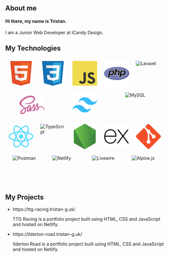 <h2>About me</h2>
<h4>Hi there, my name is Tristan.</h4>
<p>I am a Junior Web Developer at iCandy Design.</p>
<h2>My Technologies</h2>
<p style="text-align: center">
<div style="display: flex; flex-wrap: wrap; justify-content: space-around;">
    <img src="https://raw.githubusercontent.com/devicons/devicon/master/icons/html5/html5-original.svg" alt="HTML5" style="width: 80px; height: 80px; margin: 10px;">
    <img src="https://raw.githubusercontent.com/devicons/devicon/master/icons/css3/css3-original.svg" alt="CSS3" style="width: 80px; height: 80px; margin: 10px;">
    <img src="https://raw.githubusercontent.com/devicons/devicon/master/icons/javascript/javascript-original.svg" alt="JavaScript" style="width: 80px; height: 80px; margin: 10px;">
    <img src="https://raw.githubusercontent.com/devicons/devicon/master/icons/php/php-original.svg" alt="PHP" style="width: 80px; height: 80px; margin: 10px;">
    <img src="https://cdn.jsdelivr.net/npm/devicon/icons/laravel/laravel-plain.svg" alt="Laravel" style="width: 80px; height: 80px; margin: 10px;">
    <img src="https://raw.githubusercontent.com/devicons/devicon/master/icons/sass/sass-original.svg" alt="SCSS" style="width: 80px; height: 80px; margin: 10px;">
    <img src="https://raw.githubusercontent.com/devicons/devicon/master/icons/tailwindcss/tailwindcss-original.svg" alt="Tailwind CSS" style="width: 80px; height: 80px; margin: 10px;">
    <img src="https://cdn.jsdelivr.net/gh/devicons/devicon/icons/mysql/mysql-original.svg" alt="MySQL" style="width: 80px; height: 80px; margin: 10px;">
</div>
<div style="display: flex; flex-wrap: wrap; justify-content: space-around;">
    <img src="https://raw.githubusercontent.com/devicons/devicon/master/icons/react/react-original.svg" alt="React.js" style="width: 80px; height: 80px; margin: 10px;">
    <img src="https://cdn.jsdelivr.net/gh/devicons/devicon/icons/typescript/typescript-original.svg" alt="TypeScript" style="width: 80px; height: 80px; margin: 10px;">
    <img src="https://raw.githubusercontent.com/devicons/devicon/master/icons/nodejs/nodejs-original.svg" alt="Node.js" style="width: 80px; height: 80px; margin: 10px;">
    <img src="https://raw.githubusercontent.com/devicons/devicon/master/icons/express/express-original.svg" alt="Express.js" style="width: 80px; height: 80px; margin: 10px;">
    <img src="https://raw.githubusercontent.com/devicons/devicon/master/icons/git/git-original.svg" alt="Git" style="width: 80px; height: 80px; margin: 10px;">
    <img src="https://cdn.jsdelivr.net/gh/devicons/devicon/icons/postman/postman-original.svg" alt="Postman" style="width: 80px; height: 80px; margin: 10px;">
    <img src="https://cdn.jsdelivr.net/gh/devicons/devicon/icons/netlify/netlify-original.svg" alt="Netlify" style="width: 80px; height: 80px; margin: 10px;">
    <img src="https://cdn.jsdelivr.net/gh/devicons/devicon/icons/livewire/livewire-original.svg" alt="Livewire" style="width: 80px; height: 80px; margin: 10px;">
    <img src="https://cdn.jsdelivr.net/gh/devicons/devicon/icons/alpinejs/alpinejs-original.svg" alt="Alpine.js" style="width: 80px; height: 80px; margin: 10px;">
</div>
</p>
 <h2>My Projects</h2>
 <ul>
    <li><a href="https://ttg-racing.tristan-g.uk/" target="_blank"></a>https://ttg-racing.tristan-g.uk/</li>
  <p>TTG Racing is a portfolio project built using HTML, CSS and JavaScript and hosted on Netlify.</p>
   <li><a href="https://ilderton-road.tristan-g.uk" target="_blank"></a>https://ilderton-road.tristan-g.uk/</li>
  <p>Ilderton Road is a portfolio project built using HTML, CSS and JavaScript and hosted on Netlify.</p>
 </ul>
 
